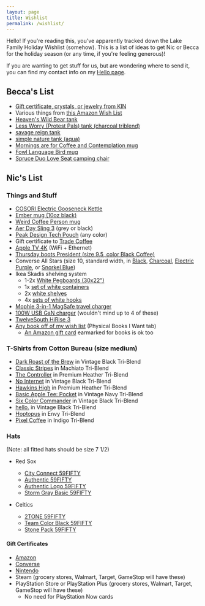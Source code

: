 ```yaml
---
layout: page
title: Wishlist
permalink: /wishlist/
---
```


Hello! If you're reading this, you've apparently tracked down the Lake Family Holiday Wishlist (somehow). This is a list of ideas to get Nic or Becca for the holiday season (or any time, if you're feeling generous)!

If you are wanting to get stuff for us, but are wondering where to send it, you can find my contact info on my [Hello page](https://niclake.me/hello/).

## Becca's List

- [Gift certificate, crystals, or jewelry from KIN](https://kindsm.com/)
- Various things from [this Amazon Wish List](https://www.amazon.com/hz/wishlist/ls/1KI7GH0R68MTX?ref_=wl_share)
- [Heaven's Wild Bear tank](https://cottonbureau.com/products/heavens-wild-bear#/8047773/tank-unisex-tank-top-charcoal-black-triblend-tri-blend-s)
- [Less Worry (Protest Pals) tank (charcoal triblend)](https://cottonbureau.com/products/less-worry-protest-pals#/14353613/tank-unisex-tank-top-charcoal-black-triblend-tri-blend-s)
- [savage reign tank](https://cottonbureau.com/products/savage-reign#/9482286/tank-unisex-tank-top-charcoal-black-triblend-tri-blend-s)
- [simple nature tank (aqua)](https://cottonbureau.com/products/simple-nature#/8170618/tank-unisex-tank-top-aqua-triblend-tri-blend-s)
- [Mornings are for Coffee and Contemplation mug](https://smile.amazon.com/Mornings-Are-Coffee-Contemplation-oz/dp/B077Y113LJ/ref=pd_aw_lpo_1?pd_rd_i=B077Y113LJ&th=1)
- [Fowl Language Bird mug](https://alwaysfits.com/products/fowl-language-bird-coffee-mug?variant=22338257420336&currency=USD)
- [Spruce Duo Love Seat camping chair](https://www.backcountry.com/stoic-spruce-duo-love-seat)

## Nic's List

### Things and Stuff

- [COSORI Electric Gooseneck Kettle](https://amzn.to/3lBphik)
- [Ember mug (10oz black)](https://ember.com/products/ember-mug-2?variant=30843977826389)
- [Weird Coffee Person mug](https://us.tenshundredsthousands.com/collections/weird-coffee-person-brain/products/weird-coffee-person-brain-mug)
- [Aer Day Sling 3](https://www.aersf.com/day-sling-3-gray) (grey or black)
- [Peak Design Tech Pouch](https://www.peakdesign.com/products/tech-pouch/) (any color)
- Gift certificate to [Trade Coffee](https://www.drinktrade.com/gift-subscription/p/1858)
- [Apple TV 4K](https://www.apple.com/shop/buy-tv/apple-tv-4k/128gb) (WiFi + Ethernet)
- [Thursday boots President (size 9.5, color Black Coffee)](https://thursdayboots.com/products/mens-president-lace-up-boot-black-coffee?variant=39293246079066)
- Converse All Stars (size 10, standard width, in [Black](https://www.converse.com/shop/p/chuck-taylor-all-star-classic-unisex-low-top-shoe/M9166.html?dwvar_M9166_color=black&styleNo=M9166&cgid=mens-classic-chuck-shoes), [Charcoal](https://www.converse.com/shop/p/chuck-taylor-all-star-classic-unisex-low-top-shoe/M9696MP.html?pid=M9696MP&dwvar_M9696MP_color=charcoal&dwvar_M9696MP_width=standard&styleNo=1J794&pdp=true&cgid=mens-classic-chuck-shoes&vgid=M9166), [Electric Purple](https://www.converse.com/shop/p/chuck-taylor-all-star-classic-unisex-low-top-shoe/M9696MP.html?pid=M9696MP&dwvar_M9696MP_color=electric%20purple&dwvar_M9696MP_width=standard&styleNo=137837F&pdp=true&cgid=mens-classic-chuck-shoes&vgid=M9166), or [Snorkel Blue](https://www.converse.com/shop/p/chuck-taylor-all-star-seasonal-color-unisex-low-top-shoe/172688MP.html?pid=172688MP&dwvar_172688MP_color=snorkel%20blue&dwvar_172688MP_width=standard&styleNo=135514F&pdp=true&cgid=mens-classic-chuck-shoes&vgid=A00790F))
- Ikea Skadis shelving system
  - 1-2x [White Pegboards (30x22")](https://www.ikea.com/us/en/p/skadis-pegboard-white-10321618/)
  - 1x [set of white containers](https://www.ikea.com/us/en/p/skadis-container-with-lid-white-80335909/)
  - 2x [white shelves](https://www.ikea.com/us/en/p/skadis-shelf-white-00320799/)
  - 4x [sets of white hooks](https://www.ikea.com/us/en/p/skadis-hook-white-50335618/)
- [Mophie 3-in-1 MagSafe travel charger](https://www.zagg.com/en_us/3-in-1-travel-charger-magsafe-apple)
- [100W USB GaN charger](https://amzn.to/3prSEY7) (wouldn't mind up to 4 of these)
- [TwelveSouth HiRise 3](https://www.twelvesouth.com/products/hirise-3-wireless-charging-stand)
- [Any book off of my wish list](https://docs.google.com/spreadsheets/d/1-1PcHF6xzFKTaTvxnfjm6bVgo4pd5yIr3nbxsbckoFo/edit#gid=37847728) (Physical Books I Want tab)
  - [An Amazon gift card](https://www.amazon.com/gift-cards/b?ie=UTF8&node=2238192011) earmarked for books is ok too

[//]: # (- [Drop + OLKB Planck Keyboard]&#40;https://drop.com/buy/planck-mechanical-keyboard&#41; &#40;high-pro green case + Acute Keycap Set&#41;)

[//]: # (### Bags)
[//]: # (- [Peak Design Everyday Backpack &#40;20L&#41;]&#40;https://www.peakdesign.com/products/everyday-backpack?variant=29743300837420&#41; &#40;Ash or Charcoal&#41;)
[//]: # (- [Peak Design Everyday Sling &#40;6L&#41;]&#40;https://www.peakdesign.com/collections/everyday-bags/products/everyday-sling?variant=31374291140685&#41; &#40;Ash&#41;)


### T-Shirts from Cotton Bureau (size medium)

- [Dark Roast of the Brew](https://cottonbureau.com/p/7956KM/shirt/dark-roast-of-the-brew#/14999374/tee-men-standard-tee-vintage-black-tri-blend-m) in Vintage Black Tri-Blend
- [Classic Stripes](https://cottonbureau.com/p/SEC5NG/shirt/classic-stripes#/14964159/tee-men-standard-tee-machiato-tri-blend-m) in Machiato Tri-Blend
- [The Controller](https://cottonbureau.com/products/the-controller#/1959058/tee-men-standard-tee-premium-heather-tri-blend-s) in Premium Heather Tri-Blend
- [No Internet](https://cottonbureau.com/products/no-internet#/1911686/tee-men-standard-tee-vintage-black-tri-blend-s) in Vintage Black Tri-Blend
- [Hawkins High](https://cottonbureau.com/products/hawkins-high#/1856676/tee-men-standard-tee-premium-heather-tri-blend-s) in Premium Heather Tri-Blend
- [Basic Apple Tee: Pocket](https://cottonbureau.com/products/basic-apple-tee-pocket#/8520701/tee-men-standard-tee-vintage-navy-tri-blend-s) in Vintage Navy Tri-Blend
- [Six Color Commander](https://cottonbureau.com/products/six-color-commander#/14399321/tee-men-standard-tee-vintage-black-tri-blend-s) in Vintage Black Tri-Blend
- [hello.](https://cottonbureau.com/products/hello-14#/13684735/tee-men-standard-tee-vintage-black-tri-blend-s) in Vintage Black Tri-Blend
- [Hoptopus](https://cottonbureau.com/products/hoptopus#/9969833/tee-men-standard-tee-envy-tri-blend-s) in Envy Tri-Blend
- [Pixel Coffee](https://cottonbureau.com/products/pixel-coffee#/2004544/tee-men-standard-tee-indigo-tri-blend-s) in Indigo Tri-Blend

### Hats

(Note: all fitted hats should be size 7 1/2)

- Red Sox
  - [City Connect 59FIFTY](https://www.lids.com/mlb-boston-red-sox/boston-red-sox-new-era-2021-city-connect-59fifty-fitted-hat-light-blue/o-2321+t-36005264+p-26120037735+z-9-1074472122?_ref=p-DLP:m-GRID:i-r0c2:po-2&sku=14686188)
  <!-- - [Mother's Day 2022 59FIFTY Fitted](https://www.neweracap.com/products/boston-red-sox-mothers-day-2022-59fifty-fitted?variant=42786710487267) -->
  - [Authentic 59FIFTY](https://www.neweracap.com/products/boston-red-sox-authentic-collection-59fifty-fitted?variant=42671042199779)
  - [Authentic Logo 59FIFTY](https://www.neweracap.com/products/boston-red-sox-authentic-collection-59fifty-fitted-1?variant=42671107703011)
  <!-- - [Streakpop 59FIFTY Fitted](https://www.neweracap.com/Sports/BOSTON-RED-SOX-STREAKPOP-59FIFTY-FITTED/p/60185552) -->
  - [Storm Gray Basic 59FIFTY](https://www.neweracap.com/products/boston-red-sox-storm-gray-basic-59fifty-fitted?_pos=24&_fid=a61af9fbe&_ss=c&variant=42646045229283)
  
- Celtics
  - [2TONE 59FIFTY](https://www.neweracap.com/products/boston-celtics-2tone-59fifty-fitted?variant=42645831778531)
  - [Team Color Black 59FIFTY](https://www.neweracap.com/products/boston-celtics-team-color-black-59fifty-fitted?variant=42671043313891)
  - [Stone Pack 59FIFTY](https://www.neweracap.com/products/boston-celtics-stone-pack-59fifty-fitted?variant=43209671606499)

[//]: # (- Other)
[//]: # (  - [Worcester Red Sox]&#40;https://www.neweracap.com/products/worcester-red-sox-theme-nights-59fifty-fitted&#41;)
[//]: # (  - [Ashville Tourists]&#40;https://www.neweracap.com/products/ashville-tourists-theme-night-59fifty-fitted&#41;)
[//]: # (  - [Hillsboro Hops]&#40;https://www.neweracap.com/products/hillsboro-hops-authentic-collection-59fifty-fitted&#41;)

#### Gift Certificates

- [Amazon](https://www.amazon.com/gift-cards/b?ie=UTF8&node=2238192011)
- [Converse](https://www.converse.com/c/gift-cards)
- [Nintendo](https://www.nintendo.com/giftcards)
- Steam (grocery stores, Walmart, Target, GameStop will have these)
- PlayStation Store or PlayStation Plus (grocery stores, Walmart, Target, GameStop will have these)
  - No need for PlayStation Now cards
